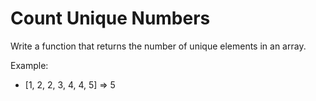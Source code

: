 # Count Unique Numbers

Write a function that returns the number of unique elements in an array.

Example:

- [1, 2, 2, 3, 4, 4, 5] => 5